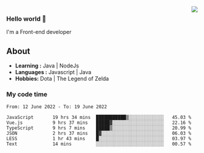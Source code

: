<img align='right' src="https://github-readme-stats.vercel.app/api?username=jumodada&show_icons=true&theme=vue">

### Hello world 👋

I'm a Front-end developer 
    
## About
-  **Learning :** Java | NodeJs
-  **Languages :** Javascript | Java
-  **Hobbies:** Dota | The Legend of Zelda

### My code time

<!--START_SECTION:waka-->

```text
From: 12 June 2022 - To: 19 June 2022

JavaScript       19 hrs 34 mins  ███████████▒░░░░░░░░░░░░░   45.03 %
Vue.js           9 hrs 37 mins   █████▓░░░░░░░░░░░░░░░░░░░   22.16 %
TypeScript       9 hrs 7 mins    █████▒░░░░░░░░░░░░░░░░░░░   20.99 %
JSON             2 hrs 37 mins   █▓░░░░░░░░░░░░░░░░░░░░░░░   06.03 %
LESS             1 hr 43 mins    █░░░░░░░░░░░░░░░░░░░░░░░░   03.97 %
Text             14 mins         ░░░░░░░░░░░░░░░░░░░░░░░░░   00.57 %
```

<!--END_SECTION:waka-->
